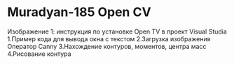 # Muradyan-185 Open CV
Изображение 1: инструкция по установке Open TV в проект Visual Studia
1.Пример кода для вывода окна с текстом
2.Загрузка изображения
Оператор Canny
3.Нахождение контуров, моментов, центра масс
4.Рисование контура
